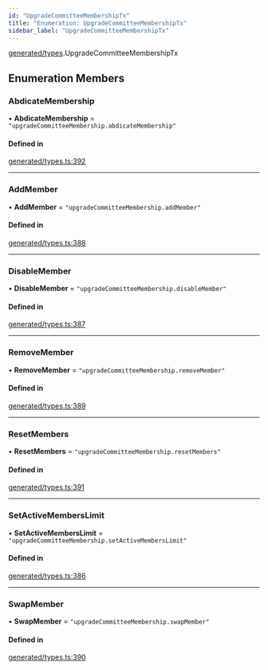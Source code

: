 ```yaml
---
id: "UpgradeCommitteeMembershipTx"
title: "Enumeration: UpgradeCommitteeMembershipTx"
sidebar_label: "UpgradeCommitteeMembershipTx"
---
```


[generated/types](../../../../modules/Generated/Types/Types.md).UpgradeCommitteeMembershipTx

## Enumeration Members

### AbdicateMembership

• **AbdicateMembership** = ``"upgradeCommitteeMembership.abdicateMembership"``

#### Defined in

[generated/types.ts:392](https://github.com/PolymeshAssociation/polymesh-sdk/blob/5a778578/src/generated/types.ts#L392)

___

### AddMember

• **AddMember** = ``"upgradeCommitteeMembership.addMember"``

#### Defined in

[generated/types.ts:388](https://github.com/PolymeshAssociation/polymesh-sdk/blob/5a778578/src/generated/types.ts#L388)

___

### DisableMember

• **DisableMember** = ``"upgradeCommitteeMembership.disableMember"``

#### Defined in

[generated/types.ts:387](https://github.com/PolymeshAssociation/polymesh-sdk/blob/5a778578/src/generated/types.ts#L387)

___

### RemoveMember

• **RemoveMember** = ``"upgradeCommitteeMembership.removeMember"``

#### Defined in

[generated/types.ts:389](https://github.com/PolymeshAssociation/polymesh-sdk/blob/5a778578/src/generated/types.ts#L389)

___

### ResetMembers

• **ResetMembers** = ``"upgradeCommitteeMembership.resetMembers"``

#### Defined in

[generated/types.ts:391](https://github.com/PolymeshAssociation/polymesh-sdk/blob/5a778578/src/generated/types.ts#L391)

___

### SetActiveMembersLimit

• **SetActiveMembersLimit** = ``"upgradeCommitteeMembership.setActiveMembersLimit"``

#### Defined in

[generated/types.ts:386](https://github.com/PolymeshAssociation/polymesh-sdk/blob/5a778578/src/generated/types.ts#L386)

___

### SwapMember

• **SwapMember** = ``"upgradeCommitteeMembership.swapMember"``

#### Defined in

[generated/types.ts:390](https://github.com/PolymeshAssociation/polymesh-sdk/blob/5a778578/src/generated/types.ts#L390)
